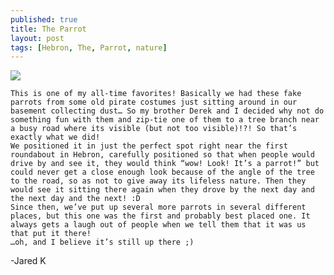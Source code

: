 ```yaml
---
published: true
title: The Parrot
layout: post
tags: [Hebron, The, Parrot, nature]
---
```

![](https://goo.gl/photos/TkjfZiu8ntKJrx6X8)

	This is one of my all-time favorites! Basically we had these fake parrots from some old pirate costumes just sitting around in our basement collecting dust… So my brother Derek and I decided why not do something fun with them and zip-tie one of them to a tree branch near a busy road where its visible (but not too visible)!?! So that’s exactly what we did!
	We positioned it in just the perfect spot right near the first roundabout in Hebron, carefully positioned so that when people would drive by and see it, they would think “wow! Look! It’s a parrot!” but could never get a close enough look because of the angle of the tree to the road, so as not to give away its lifeless nature. Then they would see it sitting there again when they drove by the next day and the next day and the next! :D 
	Since then, we’ve put up several more parrots in several different places, but this one was the first and probably best placed one. It always gets a laugh out of people when we tell them that it was us that put it there! 
	…oh, and I believe it’s still up there ;)

-Jared K
